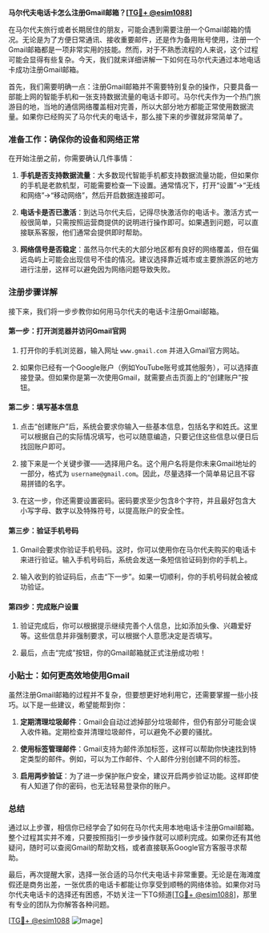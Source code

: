 **马尔代夫电话卡怎么注册Gmail邮箱？[[TG💪+ @esim1088](https://t.me/s/esim1088)]**

在马尔代夫旅行或者长期居住的朋友，可能会遇到需要注册一个Gmail邮箱的情况。无论是为了方便日常通讯、接收重要邮件，还是作为备用账号使用，注册一个Gmail邮箱都是一项非常实用的技能。然而，对于不熟悉流程的人来说，这个过程可能会显得有些复杂。今天，我们就来详细讲解一下如何在马尔代夫通过本地电话卡成功注册Gmail邮箱。

首先，我们需要明确一点：注册Gmail邮箱并不需要特别复杂的操作，只要具备一部能上网的智能手机和一张支持数据流量的电话卡即可。马尔代夫作为一个热门旅游目的地，当地的通信网络覆盖相对完善，所以大部分地方都能正常使用数据流量。如果你已经购买了马尔代夫的电话卡，那么接下来的步骤就非常简单了。

### 准备工作：确保你的设备和网络正常

在开始注册之前，你需要确认几件事情：

1. **手机是否支持数据流量**：大多数现代智能手机都支持数据流量功能，但如果你的手机是老款机型，可能需要检查一下设置。通常情况下，打开“设置”->“无线和网络”->“移动网络”，然后开启数据连接即可。
   
2. **电话卡是否已激活**：到达马尔代夫后，记得尽快激活你的电话卡。激活方式一般很简单，只需按照运营商提供的说明进行操作即可。如果遇到问题，可以直接联系客服，他们通常会提供即时帮助。

3. **网络信号是否稳定**：虽然马尔代夫的大部分地区都有良好的网络覆盖，但在偏远岛屿上可能会出现信号不佳的情况。建议选择靠近城市或主要旅游区的地方进行注册，这样可以避免因为网络问题导致失败。

### 注册步骤详解

接下来，我们将一步步教你如何用马尔代夫的电话卡注册Gmail邮箱。

#### 第一步：打开浏览器并访问Gmail官网

1. 打开你的手机浏览器，输入网址 `www.gmail.com` 并进入Gmail官方网站。
   
2. 如果你已经有一个Google账户（例如YouTube账号或其他服务），可以选择直接登录。但如果你是第一次使用Gmail，就需要点击页面上的“创建账户”按钮。

#### 第二步：填写基本信息

1. 点击“创建账户”后，系统会要求你输入一些基本信息，包括名字和姓氏。这里可以根据自己的实际情况填写，也可以随意编造，只要记住这些信息以便日后找回账户即可。

2. 接下来是一个关键步骤——选择用户名。这个用户名将是你未来Gmail地址的一部分，格式为 `username@gmail.com`。因此，尽量选择一个简单易记且不容易拼错的名字。

3. 在这一步，你还需要设置密码。密码要求至少包含8个字符，并且最好包含大小写字母、数字以及特殊符号，以提高账户的安全性。

#### 第三步：验证手机号码

1. Gmail会要求你验证手机号码。这时，你可以使用你在马尔代夫购买的电话卡来进行验证。输入手机号码后，系统会发送一条短信验证码到你的手机上。

2. 输入收到的验证码后，点击“下一步”。如果一切顺利，你的手机号码就会被成功验证。

#### 第四步：完成账户设置

1. 验证完成后，你可以根据提示继续完善个人信息，比如添加头像、兴趣爱好等。这些信息并非强制要求，可以根据个人意愿决定是否填写。

2. 最后，点击“完成”按钮，你的Gmail邮箱就正式注册成功啦！

### 小贴士：如何更高效地使用Gmail

虽然注册Gmail邮箱的过程并不复杂，但要想更好地利用它，还需要掌握一些小技巧。以下是一些建议，希望能帮到你：

1. **定期清理垃圾邮件**：Gmail会自动过滤掉部分垃圾邮件，但仍有部分可能会误入收件箱。定期检查并清理垃圾邮件，可以避免不必要的骚扰。

2. **使用标签管理邮件**：Gmail支持为邮件添加标签，这样可以帮助你快速找到特定类型的邮件。例如，可以为工作邮件、个人邮件分别创建不同的标签。

3. **启用两步验证**：为了进一步保护账户安全，建议开启两步验证功能。这样即使有人知道了你的密码，也无法轻易登录你的账户。

### 总结

通过以上步骤，相信你已经学会了如何在马尔代夫用本地电话卡注册Gmail邮箱。整个过程其实并不难，只要按照指引一步步操作就可以顺利完成。如果你还有其他疑问，随时可以查阅Gmail的帮助文档，或者直接联系Google官方客服寻求帮助。

最后，再次提醒大家，选择一张合适的马尔代夫电话卡非常重要。无论是在海滩度假还是商务出差，一张优质的电话卡都能让你享受到顺畅的网络体验。如果你对马尔代夫电话卡的选择还有困惑，不妨关注一下TG频道[[TG💪+ @esim1088](https://t.me/s/esim1088)]，那里有专业的团队为你解答各种问题。

[[TG💪+ @esim1088](https://t.me/s/esim1088) ![Image](https://i.postimg.cc/4NQfJmqS/Snipaste-2025-05-13-00-14-12.png)]